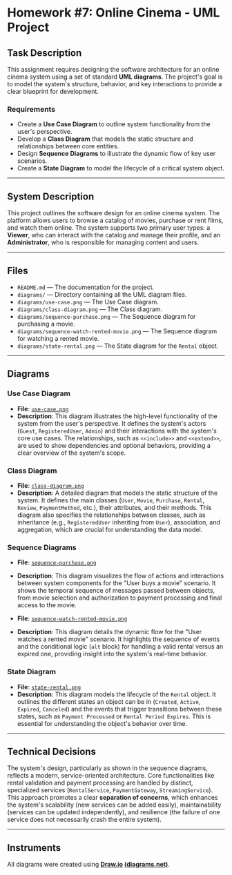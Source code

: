 ﻿# Homework \#7: Online Cinema - UML Project

## Task Description

This assignment requires designing the software architecture for an online cinema system using a set of standard **UML diagrams**. The project's goal is to model the system's structure, behavior, and key interactions to provide a clear blueprint for development.

### Requirements

  - Create a **Use Case Diagram** to outline system functionality from the user's perspective.
  - Develop a **Class Diagram** that models the static structure and relationships between core entities.
  - Design **Sequence Diagrams** to illustrate the dynamic flow of key user scenarios.
  - Create a **State Diagram** to model the lifecycle of a critical system object.

-----

## System Description

This project outlines the software design for an online cinema system. The platform allows users to browse a catalog of movies, purchase or rent films, and watch them online. The system supports two primary user types: a **Viewer**, who can interact with the catalog and manage their profile, and an **Administrator**, who is responsible for managing content and users.

-----

## Files

  - `README.md` — The documentation for the project.
  - `diagrams/` — Directory containing all the UML diagram files.
  - `diagrams/use-case.png` — The Use Case diagram.
  - `diagrams/class-diagram.png` — The Class diagram.
  - `diagrams/sequence-purchase.png` — The Sequence diagram for purchasing a movie.
  - `diagrams/sequence-watch-rented-movie.png` — The Sequence diagram for watching a rented movie.
  - `diagrams/state-rental.png` — The State diagram for the `Rental` object.

-----

## Diagrams

### Use Case Diagram

  * **File**: [`use-case.png`](./diagrams/use-case.png)
  * **Description**: This diagram illustrates the high-level functionality of the system from the user's perspective. It defines the system's actors (`Guest`, `RegisteredUser`, `Admin`) and their interactions with the system's core use cases. The relationships, such as `<<include>>` and `<<extend>>`, are used to show dependencies and optional behaviors, providing a clear overview of the system's scope.

### Class Diagram

  * **File**: [`class-diagram.png`](./diagrams/class-diagram.png)
  * **Description**: A detailed diagram that models the static structure of the system. It defines the main classes (`User`, `Movie`, `Purchase`, `Rental`, `Review`, `PaymentMethod`, etc.), their attributes, and their methods. This diagram also specifies the relationships between classes, such as inheritance (e.g., `RegisteredUser` inheriting from `User`), association, and aggregation, which are crucial for understanding the data model.

### Sequence Diagrams

  * **File**: [`sequence-purchase.png`](./diagrams/sequence-purchase.png)

  * **Description**: This diagram visualizes the flow of actions and interactions between system components for the "User buys a movie" scenario. It shows the temporal sequence of messages passed between objects, from movie selection and authorization to payment processing and final access to the movie.

  * **File**: [`sequence-watch-rented-movie.png`](./diagrams/sequence-watch-rented-movie.png)

  * **Description**: This diagram details the dynamic flow for the "User watches a rented movie" scenario. It highlights the sequence of events and the conditional logic (`alt` block) for handling a valid rental versus an expired one, providing insight into the system's real-time behavior.

### State Diagram

  * **File**: [`state-rental.png`](./diagrams/state-rental.png)
  * **Description**: This diagram models the lifecycle of the `Rental` object. It outlines the different states an object can be in (`Created`, `Active`, `Expired`, `Canceled`) and the events that trigger transitions between these states, such as `Payment Processed` or `Rental Period Expires`. This is essential for understanding the object's behavior over time.

-----

## Technical Decisions

The system's design, particularly as shown in the sequence diagrams, reflects a modern, service-oriented architecture. Core functionalities like rental validation and payment processing are handled by distinct, specialized services (`RentalService`, `PaymentGateway`, `StreamingService`). This approach promotes a clear **separation of concerns**, which enhances the system's scalability (new services can be added easily), maintainability (services can be updated independently), and resilience (the failure of one service does not necessarily crash the entire system).

-----

## Instruments

All diagrams were created using **[Draw.io](draw.io) [(diagrams.net)](diagrams.net)**.
